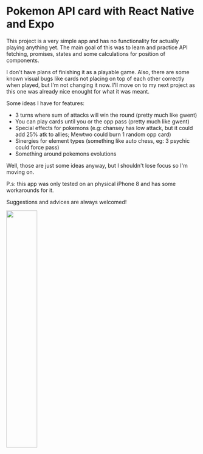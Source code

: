 # Pokemon API card with React Native and Expo

This project is a very simple app and has no functionality for actually playing anything yet. The main goal of this was to learn and practice API fetching, promises, states and some calculations for position of components.

I don't have plans of finishing it as a playable game. Also, there are some known visual bugs like cards not placing on top of each other correctly when played, but I'm not changing it now. I'll move on to my next project as this one was already nice enought for what it was meant.

Some ideas I have for features:
- 3 turns where sum of attacks will win the round (pretty much like gwent)
- You can play cards until you or the opp pass (pretty much like gwent)
- Special effects for pokemons (e.g: chansey has low attack, but it could add 25% atk to allies; Mewtwo could burn 1 random opp card)
- Sinergies for element types (something like auto chess, eg: 3 psychic could force pass)
- Something around pokemons evolutions

Well, those are just some ideas anyway, but I shouldn't lose focus so I'm moving on.

P.s: this app was only tested on an physical iPhone 8 and has some workarounds for it.

Suggestions and advices are always welcomed!


<img src="https://github.com/caickdias/pokemon-api-practice/blob/main/examples/25fps-10sec.gif" width="40%" height="40%"/>

